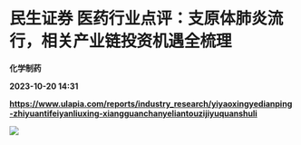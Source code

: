 # 民生证券 医药行业点评：支原体肺炎流行，相关产业链投资机遇全梳理
**化学制药**

**2023-10-20 14:31**

**https://www.ulapia.com/reports/industry_research/yiyaoxingyedianping-zhiyuantifeiyanliuxing-xiangguanchanyeliantouzijiyuquanshuli**

![](https://img.ulapia.com/thumbnails/industry_research/20231020/H3_AP202310191602133686_1.jpg)